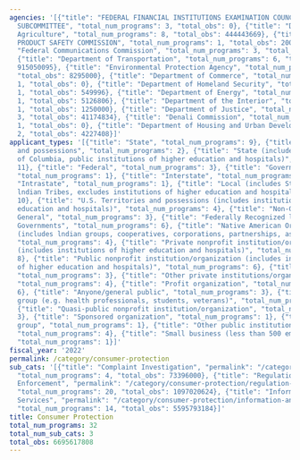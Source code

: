 ```yaml
---
agencies: '[{"title": "FEDERAL FINANCIAL INSTITUTIONS EXAMINATION COUNCIL APPRAISAL
  SUBCOMMITTEE", "total_num_programs": 3, "total_obs": 0}, {"title": "Department of
  Agriculture", "total_num_programs": 8, "total_obs": 444443669}, {"title": "CONSUMER
  PRODUCT SAFETY COMMISSION", "total_num_programs": 1, "total_obs": 2000000}, {"title":
  "Federal Communications Commission", "total_num_programs": 3, "total_obs": 5273500000},
  {"title": "Department of Transportation", "total_num_programs": 6, "total_obs":
  915050095}, {"title": "Environmental Protection Agency", "total_num_programs": 1,
  "total_obs": 8295000}, {"title": "Department of Commerce", "total_num_programs":
  1, "total_obs": 0}, {"title": "Department of Homeland Security", "total_num_programs":
  1, "total_obs": 549996}, {"title": "Department of Energy", "total_num_programs":
  1, "total_obs": 5126806}, {"title": "Department of the Interior", "total_num_programs":
  1, "total_obs": 1250000}, {"title": "Department of Justice", "total_num_programs":
  3, "total_obs": 41174834}, {"title": "Denali Commission", "total_num_programs":
  1, "total_obs": 0}, {"title": "Department of Housing and Urban Development", "total_num_programs":
  2, "total_obs": 4227408}]'
applicant_types: '[{"title": "State", "total_num_programs": 9}, {"title": "U.S. Territories
  and possessions", "total_num_programs": 2}, {"title": "State (includes District
  of Columbia, public institutions of higher education and hospitals)", "total_num_programs":
  11}, {"title": "Federal", "total_num_programs": 3}, {"title": "Government - General",
  "total_num_programs": 1}, {"title": "Interstate", "total_num_programs": 1}, {"title":
  "Intrastate", "total_num_programs": 1}, {"title": "Local (includes State-designated
  lndian Tribes, excludes institutions of higher education and hospitals", "total_num_programs":
  10}, {"title": "U.S. Territories and possessions (includes institutions of higher
  education and hospitals)", "total_num_programs": 4}, {"title": "Non-Government -
  General", "total_num_programs": 3}, {"title": "Federally Recognized lndian Tribal
  Governments", "total_num_programs": 6}, {"title": "Native American Organizations
  (includes lndian groups, cooperatives, corporations, partnerships, associations)",
  "total_num_programs": 4}, {"title": "Private nonprofit institution/organization
  (includes institutions of higher education and hospitals)", "total_num_programs":
  8}, {"title": "Public nonprofit institution/organization (includes institutions
  of higher education and hospitals)", "total_num_programs": 6}, {"title": "Individual/Family",
  "total_num_programs": 3}, {"title": "Other private institutions/organizations",
  "total_num_programs": 4}, {"title": "Profit organization", "total_num_programs":
  6}, {"title": "Anyone/general public", "total_num_programs": 3}, {"title": "Specialized
  group (e.g. health professionals, students, veterans)", "total_num_programs": 2},
  {"title": "Quasi-public nonprofit institution/organization", "total_num_programs":
  3}, {"title": "Sponsored organization", "total_num_programs": 1}, {"title": "Minority
  group", "total_num_programs": 1}, {"title": "Other public institution/organization",
  "total_num_programs": 4}, {"title": "Small business (less than 500 employees)",
  "total_num_programs": 1}]'
fiscal_year: '2022'
permalink: /category/consumer-protection
sub_cats: '[{"title": "Complaint Investigation", "permalink": "/category/consumer-protection/complaint-investigation",
  "total_num_programs": 4, "total_obs": 73396000}, {"title": "Regulation, Inspection,
  Enforcement", "permalink": "/category/consumer-protection/regulation--inspection--enforcement",
  "total_num_programs": 20, "total_obs": 1097020624}, {"title": "Information and Educational
  Services", "permalink": "/category/consumer-protection/information-and-educational-services",
  "total_num_programs": 14, "total_obs": 5595793184}]'
title: Consumer Protection
total_num_programs: 32
total_num_sub_cats: 3
total_obs: 6695617808
---
```

